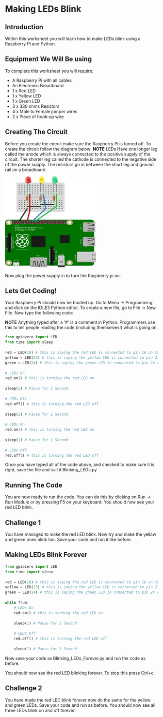 # Making LEDs Blink

## Introduction
Within this worksheet you will learn how to make LEDs blink using a Raspberry Pi and Python.

## Equipment We Will Be using
To complete this worksheet you will require:
* A Raspberry Pi with all cables
* An Electronic Breadboard
* 1 x Red LED
* 1 x Yellow LED
* 1 x Green LED
* 3 x 330 ohms Resistors
* 4 x Male to Female jumper wires
* 2 x Piece of hook-up wire

## Creating The Circuit
Before you create the circuit make sure the Raspberry Pi is turned off.
To create the circuit follow the diagram below:
**NOTE** LEDs Have one longer leg called the anode which is always connected to the positive supply of the circuit. The shorter leg called the cathode is connected to the negative side of the power supply. The resistors go in between the short leg and ground rail on a breadboard.

<img src = "Images/LEDs.png" width = "300px" height = "300px" />

Now plug the power supply in to turn the Raspberry pi on.

## Lets Get Coding!
Your Raspberry Pi should now be booted up. Go to Menu -> Programming and click on the IDLE3 Python editor. To create a new file, go to File -> New File. Now type the following code:

**NOTE** Anything typed after a '#' is a comment in Python. Programmers use this to tell people reading the code (including themselves!) what is going on.

```python
from gpiozero import LED
from time import sleep

red = LED(18) # this is saying the red LED is connected to pin 18 on the raspberry pi
yellow = LED(23) # this is saying the yellow LED is connected to pin 23 on the raspberry pi
green = LED(24) # this is saying the green LED is connected to pin 24 on the raspberry pi

# LEDs On
red.on() # this is turning the red LED on

sleep(1) # Pause for 1 Second

# LEDs Off
red.off() # this is turning the red LED off

sleep(1) # Pause for 1 Second

# LEDs On
red.on() # this is turning the red LED on

sleep(1) # Pause for 1 Second

# LEDs Off
red.off() # this is turning the red LED off
```

Once you have typed all of the code above, and checked to make sure it is right, save the file and call it Blinking_LEDs.py

## Running The Code
You are now ready to run the code. You can do this by clicking on Run -> Run Module or by pressing F5 on your keyboard. You should now see your red LED blink.

## Challenge 1
You have managed to make the red LED blink. Now try and make the yellow and green ones blink too. Save your code and run it like before.

<div class="page-break"></div>

## Making LEDs Blink Forever
```python
from gpiozero import LED
from time import sleep

red = LED(18) # this is saying the red LED is connected to pin 18 on the raspberry pi
yellow = LED(23) # this is saying the yellow LED is connected to pin 23 on the raspberry pi
green = LED(24) # this is saying the green LED is connected to pin 24 on the raspberry pi

while True:
    # LEDs On
    red.on() # this is turning the red LED on

    sleep(1) # Pause for 1 Second

    # LEDs Off
    red.off() # this is turning the red LED off

    sleep(1) # Pause for 1 Second
```

Now save your code as Blinking_LEDs_Forever.py and run the code as before.

You should now see the red LED blinking forever. To stop this press Ctrl+c.

## Challenge 2
You have made the red LED blink forever now do the same for the yellow and green LEDs. Save your code and run as before. You should now see all three LEDs blink on and off forever.
